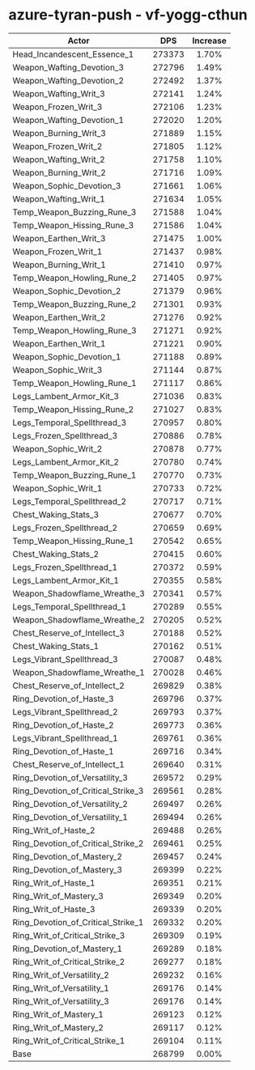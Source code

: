 # azure-tyran-push - vf-yogg-cthun
| Actor | DPS | Increase |
|---|:---:|:---:|
|Head_Incandescent_Essence_1|273373|1.70%|
|Weapon_Wafting_Devotion_3|272796|1.49%|
|Weapon_Wafting_Devotion_2|272492|1.37%|
|Weapon_Wafting_Writ_3|272141|1.24%|
|Weapon_Frozen_Writ_3|272106|1.23%|
|Weapon_Wafting_Devotion_1|272020|1.20%|
|Weapon_Burning_Writ_3|271889|1.15%|
|Weapon_Frozen_Writ_2|271805|1.12%|
|Weapon_Wafting_Writ_2|271758|1.10%|
|Weapon_Burning_Writ_2|271716|1.09%|
|Weapon_Sophic_Devotion_3|271661|1.06%|
|Weapon_Wafting_Writ_1|271634|1.05%|
|Temp_Weapon_Buzzing_Rune_3|271588|1.04%|
|Temp_Weapon_Hissing_Rune_3|271586|1.04%|
|Weapon_Earthen_Writ_3|271475|1.00%|
|Weapon_Frozen_Writ_1|271437|0.98%|
|Weapon_Burning_Writ_1|271410|0.97%|
|Temp_Weapon_Howling_Rune_2|271405|0.97%|
|Weapon_Sophic_Devotion_2|271379|0.96%|
|Temp_Weapon_Buzzing_Rune_2|271301|0.93%|
|Weapon_Earthen_Writ_2|271276|0.92%|
|Temp_Weapon_Howling_Rune_3|271271|0.92%|
|Weapon_Earthen_Writ_1|271221|0.90%|
|Weapon_Sophic_Devotion_1|271188|0.89%|
|Weapon_Sophic_Writ_3|271144|0.87%|
|Temp_Weapon_Howling_Rune_1|271117|0.86%|
|Legs_Lambent_Armor_Kit_3|271036|0.83%|
|Temp_Weapon_Hissing_Rune_2|271027|0.83%|
|Legs_Temporal_Spellthread_3|270957|0.80%|
|Legs_Frozen_Spellthread_3|270886|0.78%|
|Weapon_Sophic_Writ_2|270878|0.77%|
|Legs_Lambent_Armor_Kit_2|270780|0.74%|
|Temp_Weapon_Buzzing_Rune_1|270770|0.73%|
|Weapon_Sophic_Writ_1|270733|0.72%|
|Legs_Temporal_Spellthread_2|270717|0.71%|
|Chest_Waking_Stats_3|270677|0.70%|
|Legs_Frozen_Spellthread_2|270659|0.69%|
|Temp_Weapon_Hissing_Rune_1|270542|0.65%|
|Chest_Waking_Stats_2|270415|0.60%|
|Legs_Frozen_Spellthread_1|270372|0.59%|
|Legs_Lambent_Armor_Kit_1|270355|0.58%|
|Weapon_Shadowflame_Wreathe_3|270341|0.57%|
|Legs_Temporal_Spellthread_1|270289|0.55%|
|Weapon_Shadowflame_Wreathe_2|270205|0.52%|
|Chest_Reserve_of_Intellect_3|270188|0.52%|
|Chest_Waking_Stats_1|270162|0.51%|
|Legs_Vibrant_Spellthread_3|270087|0.48%|
|Weapon_Shadowflame_Wreathe_1|270028|0.46%|
|Chest_Reserve_of_Intellect_2|269829|0.38%|
|Ring_Devotion_of_Haste_3|269796|0.37%|
|Legs_Vibrant_Spellthread_2|269793|0.37%|
|Ring_Devotion_of_Haste_2|269773|0.36%|
|Legs_Vibrant_Spellthread_1|269761|0.36%|
|Ring_Devotion_of_Haste_1|269716|0.34%|
|Chest_Reserve_of_Intellect_1|269640|0.31%|
|Ring_Devotion_of_Versatility_3|269572|0.29%|
|Ring_Devotion_of_Critical_Strike_3|269561|0.28%|
|Ring_Devotion_of_Versatility_2|269497|0.26%|
|Ring_Devotion_of_Versatility_1|269494|0.26%|
|Ring_Writ_of_Haste_2|269488|0.26%|
|Ring_Devotion_of_Critical_Strike_2|269461|0.25%|
|Ring_Devotion_of_Mastery_2|269457|0.24%|
|Ring_Devotion_of_Mastery_3|269399|0.22%|
|Ring_Writ_of_Haste_1|269351|0.21%|
|Ring_Writ_of_Mastery_3|269349|0.20%|
|Ring_Writ_of_Haste_3|269339|0.20%|
|Ring_Devotion_of_Critical_Strike_1|269332|0.20%|
|Ring_Writ_of_Critical_Strike_3|269309|0.19%|
|Ring_Devotion_of_Mastery_1|269289|0.18%|
|Ring_Writ_of_Critical_Strike_2|269277|0.18%|
|Ring_Writ_of_Versatility_2|269232|0.16%|
|Ring_Writ_of_Versatility_1|269176|0.14%|
|Ring_Writ_of_Versatility_3|269176|0.14%|
|Ring_Writ_of_Mastery_1|269123|0.12%|
|Ring_Writ_of_Mastery_2|269117|0.12%|
|Ring_Writ_of_Critical_Strike_1|269104|0.11%|
|Base|268799|0.00%|
